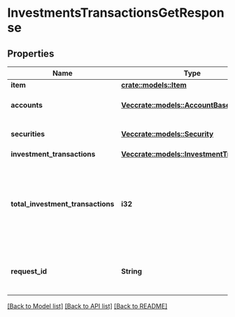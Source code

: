 # InvestmentsTransactionsGetResponse

## Properties

Name | Type | Description | Notes
------------ | ------------- | ------------- | -------------
**item** | [**crate::models::Item**](Item.md) |  | 
**accounts** | [**Vec<crate::models::AccountBase>**](AccountBase.md) | The accounts for which transaction history is being fetched. | 
**securities** | [**Vec<crate::models::Security>**](Security.md) | All securities for which there is a corresponding transaction being fetched. | 
**investment_transactions** | [**Vec<crate::models::InvestmentTransaction>**](InvestmentTransaction.md) | The transactions being fetched | 
**total_investment_transactions** | **i32** | The total number of transactions available within the date range specified. If `total_investment_transactions` is larger than the size of the `transactions` array, more transactions are available and can be fetched via manipulating the `offset` parameter. | 
**request_id** | **String** | A unique identifier for the request, which can be used for troubleshooting. This identifier, like all Plaid identifiers, is case sensitive. | 

[[Back to Model list]](../README.md#documentation-for-models) [[Back to API list]](../README.md#documentation-for-api-endpoints) [[Back to README]](../README.md)


